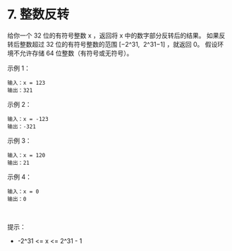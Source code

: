 # 7. 整数反转

给你一个 32 位的有符号整数 x ，返回将 x 中的数字部分反转后的结果。
如果反转后整数超过 32 位的有符号整数的范围 [−2^31,  2^31−1] ，就返回 0。
假设环境不允许存储 64 位整数（有符号或无符号）。
 

示例 1：

    输入：x = 123
    输出：321
示例 2：

    输入：x = -123
    输出：-321
示例 3：

    输入：x = 120
    输出：21
示例 4：

    输入：x = 0
    输出：0
 

提示：
 - -2^31 <= x <= 2^31 - 1
